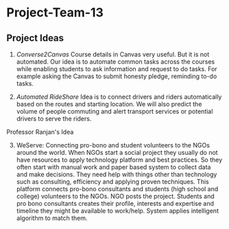 # Project-Team-13

## Project Ideas

1. *Converse2Canvas*
	Course details in Canvas very useful. But it is not automated. Our idea is to automate common tasks across the courses while enabling students to ask information and request to do tasks. For example asking the Canvas to submit honesty pledge, reminding to-do tasks.

2. *Automated RideShare*
Idea is to connect drivers and riders automatically based on the routes and starting location. We will also predict the volume of people commuting and alert transport services or potential drivers to serve the riders.

Professor Ranjan's Idea

3. WeServe: Connecting  pro-bono and student volunteers to the NGOs around the world.
	When NGOs start a social project they usually do not have resources to apply technology platform and best practices. So they often  start with manual work and paper based system to collect  data and make decisions. They need help with things other than technology such as consulting, efficiency and applying proven techniques. This platform connects pro-bono consultants and students (high  school and college) volunteers to the NGOs. 
NGO posts the project. Students and pro  bono consultants creates their profile, interests and expertise and timeline they might be available to work/help. System applies intelligent algorithm to match them. 
